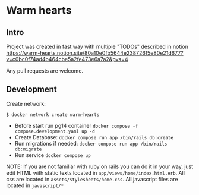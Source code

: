 # Warm hearts

## Intro

Project was created in fast way with multiple "TODOs" described in notion https://warm-hearts.notion.site/80a10e0fb5644e238726f5e80e21d677?v=c0bc0f74ad4b464cbe5a2fe473e6a7a2&pvs=4

Any pull requests are welcome.

## Development

Create network:

`$ docker network create warm-hearts`

- Before start run pg14 container `docker compose -f compose.development.yaml up -d`
- Create Database: `docker compose run app /bin/rails db:create`
- Run migrations if needed: `docker compose run app /bin/rails db:migrate`
- Run service `docker compose up`


NOTE: If you are not familiar with ruby on rails you can do it in your way, just edit HTML with static texts located in `app/views/home/index.html.erb`. All css are located in `assets/stylesheets/home.css`. All javascript files are located in `javascript/*`